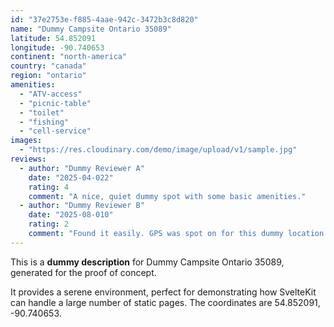 ```yaml
---
id: "37e2753e-f885-4aae-942c-3472b3c8d820"
name: "Dummy Campsite Ontario 35089"
latitude: 54.852091
longitude: -90.740653
continent: "north-america"
country: "canada"
region: "ontario"
amenities:
  - "ATV-access"
  - "picnic-table"
  - "toilet"
  - "fishing"
  - "cell-service"
images:
  - "https://res.cloudinary.com/demo/image/upload/v1/sample.jpg"
reviews:
  - author: "Dummy Reviewer A"
    date: "2025-04-022"
    rating: 4
    comment: "A nice, quiet dummy spot with some basic amenities."
  - author: "Dummy Reviewer B"
    date: "2025-08-010"
    rating: 2
    comment: "Found it easily. GPS was spot on for this dummy location."
---
```


This is a **dummy description** for Dummy Campsite Ontario 35089, generated for the proof of concept.

It provides a serene environment, perfect for demonstrating how SvelteKit can handle a large number of static pages. The coordinates are 54.852091, -90.740653.
